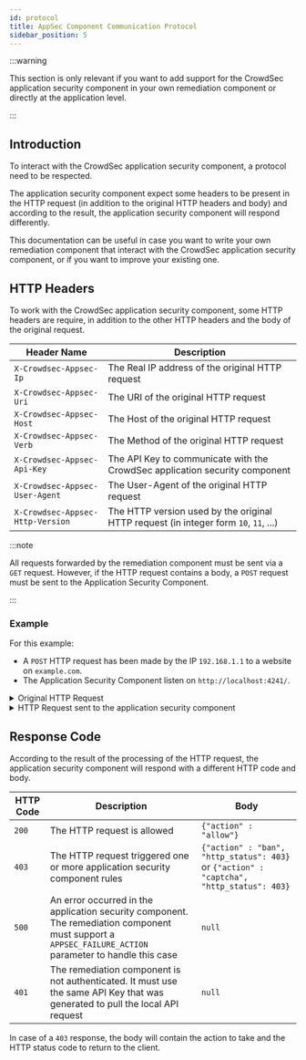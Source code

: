 ```yaml
---
id: protocol
title: AppSec Component Communication Protocol
sidebar_position: 5
---
```


:::warning

This section is only relevant if you want to add support for the CrowdSec application security component in your own remediation component or directly at the application level.

:::

## Introduction

To interact with the CrowdSec application security component, a protocol need to be respected.

The application security component expect some headers to be present in the HTTP request (in addition to the original HTTP headers and body) and according to the result, the application security component will respond differently.

This documentation can be useful in case you want to write your own remediation component that interact with the CrowdSec application security component, or if you want to improve your existing one.

## HTTP Headers

To work with the CrowdSec application security component, some HTTP headers are require, in addition to the other HTTP headers and the body of the original request.

| Header Name                      | Description                                                                           |
| -------------------------------- | ------------------------------------------------------------------------------------- |
| `X-Crowdsec-Appsec-Ip`           | The Real IP address of the original HTTP request                                      |
| `X-Crowdsec-Appsec-Uri`          | The URI of the original HTTP request                                                  |
| `X-Crowdsec-Appsec-Host`         | The Host of the original HTTP request                                                 |
| `X-Crowdsec-Appsec-Verb`         | The Method of the original HTTP request                                               |
| `X-Crowdsec-Appsec-Api-Key`      | The API Key to communicate with the CrowdSec application security component           |
| `X-Crowdsec-Appsec-User-Agent`   | The User-Agent of the original HTTP request                                           |
| `X-Crowdsec-Appsec-Http-Version` | The HTTP version used by the original HTTP request (in integer form `10`, `11`, ...) |

:::note

All requests forwarded by the remediation component must be sent via a `GET` request. However, if the HTTP request contains a body, a `POST` request must be sent to the Application Security Component.

:::

### Example

For this example:

- A `POST` HTTP request has been made by the IP `192.168.1.1` to a website on `example.com`.
- The Application Security Component listen on `http://localhost:4241/`.

<details>
<summary>Original HTTP Request</summary>

```
POST /login HTTP/1.1
Host: example.com
User-Agent: Mozilla/5.0 (Windows NT 10.0; Win64; x64; rv:68.0) Gecko/20100101 Firefox/68.0
Accept: text/html,application/xhtml+xml,application/xml;q=0.9,*/*;q=0.8
Accept-Language: en-US,en;q=0.5
Accept-Encoding: gzip, deflate
Content-Type: application/x-www-form-urlencoded
Content-Length: 73
Connection: keep-alive
Upgrade-Insecure-Requests: 1

username=admin' OR '1'='1' -- &password=password

```

</details>

<details>
<summary>HTTP Request sent to the application security component</summary>

```
POST / HTTP/1.1
Host: localhost:4241
X-Crowdsec-Appsec-ip: 192.168.1.1
X-Crowdsec-Appsec-Uri: /login
X-Crowdsec-Appsec-Host: example.com
X-Crowdsec-Appsec-Verb: POST
X-Crowdsec-Appsec-Api-Key: <API_KEY>
X-Crowdsec-Appsec-User-Agent: Mozilla/5.0 (Windows NT 10.0; Win64; x64; rv:68.0) Gecko/20100101 Firefox/68.0
User-Agent: lua-resty-http/0.17.1 (Lua) ngx_lua/10026
Accept: text/html,application/xhtml+xml,application/xml;q=0.9,*/*;q=0.8
Accept-Language: en-US,en;q=0.5
Accept-Encoding: gzip, deflate
Content-Type: application/x-www-form-urlencoded
Content-Length: 73
Connection: keep-alive
Upgrade-Insecure-Requests: 1

username=admin' OR '1'='1' -- &password=password

```

</details>

## Response Code

According to the result of the processing of the HTTP request, the application security component will respond with a different HTTP code and body.

| HTTP Code | Description                                                                                                                                             | Body                                                                                     |
| --------- | ------------------------------------------------------------------------------------------------------------------------------------------------------- | ---------------------------------------------------------------------------------------- |
| `200`     | The HTTP request is allowed                                                                                                                             | `{"action" : "allow"}`                                                                   |
| `403`     | The HTTP request triggered one or more application security component rules                                                                             | `{"action" : "ban", "http_status": 403}` or `{"action" : "captcha", "http_status": 403}` |
| `500`     | An error occurred in the application security component. The remediation component must support a `APPSEC_FAILURE_ACTION` parameter to handle this case | `null`                                                                                   |
| `401`     | The remediation component is not authenticated. It must use the same API Key that was generated to pull the local API request                           | `null`                                                                                   |

In case of a `403` response, the body will contain the action to take and the HTTP status code to return to the client.
